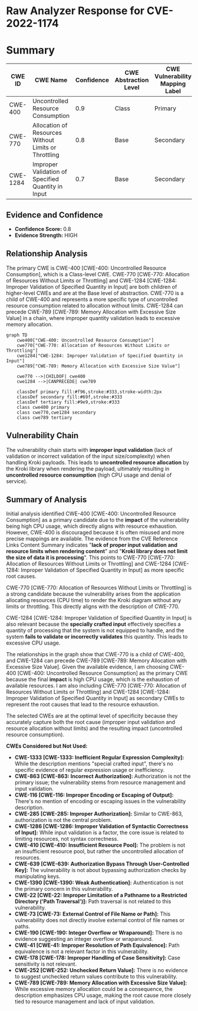 # Raw Analyzer Response for CVE-2022-1174

# Summary

| CWE ID  | CWE Name                                            | Confidence | CWE Abstraction Level | CWE Vulnerability Mapping Label | CWE-Vulnerability Mapping Notes |
| ------- | --------------------------------------------------- | ---------- | --------------------- | ------------------------------- | ------------------------------- |
| CWE-400 | Uncontrolled Resource Consumption                   | 0.9        | Class                 | Primary                         | Discouraged                  |
| CWE-770 | Allocation of Resources Without Limits or Throttling | 0.8        | Base                  | Secondary                       | Allowed                         |
| CWE-1284 | Improper Validation of Specified Quantity in Input  | 0.7        | Base                  | Secondary                       | Allowed                         |

## Evidence and Confidence

*   **Confidence Score:** 0.8
*   **Evidence Strength:** HIGH

## Relationship Analysis

The primary CWE is CWE-400 [CWE-400: Uncontrolled Resource Consumption], which is a Class-level CWE. CWE-770 [CWE-770: Allocation of Resources Without Limits or Throttling] and CWE-1284 [CWE-1284: Improper Validation of Specified Quantity in Input] are both children of higher-level CWEs and are at the Base level of abstraction. CWE-770 is a child of CWE-400 and represents a more specific type of uncontrolled resource consumption related to allocation without limits. CWE-1284 can precede CWE-789 [CWE-789: Memory Allocation with Excessive Size Value] in a chain, where improper quantity validation leads to excessive memory allocation.

```mermaid
graph TD
    cwe400["CWE-400: Uncontrolled Resource Consumption"]
    cwe770["CWE-770: Allocation of Resources Without Limits or Throttling"]
    cwe1284["CWE-1284: Improper Validation of Specified Quantity in Input"]
    cwe789["CWE-789: Memory Allocation with Excessive Size Value"]

    cwe770 -->|CHILDOF| cwe400
    cwe1284 -->|CANPRECEDE| cwe789

    classDef primary fill:#f96,stroke:#333,stroke-width:2px
    classDef secondary fill:#69f,stroke:#333
    classDef tertiary fill:#9e9,stroke:#333
    class cwe400 primary
    class cwe770,cwe1284 secondary
    class cwe789 tertiary
```

## Vulnerability Chain

The vulnerability chain starts with **improper input validation** (lack of validation or incorrect validation of the input size/complexity) when handling Kroki payloads. This leads to **uncontrolled resource allocation** by the Kroki library when rendering the payload, ultimately resulting in **uncontrolled resource consumption** (high CPU usage and denial of service).

## Summary of Analysis

Initial analysis identified CWE-400 [CWE-400: Uncontrolled Resource Consumption] as a primary candidate due to the **impact** of the vulnerability being high CPU usage, which directly aligns with resource exhaustion. However, CWE-400 is discouraged because it is often misused and more precise mappings are available. The evidence from the CVE Reference Links Content Summary indicates "**lack of proper input validation and resource limits when rendering content**" and "**Kroki library does not limit the size of data it is processing**". This points to CWE-770 [CWE-770: Allocation of Resources Without Limits or Throttling] and CWE-1284 [CWE-1284: Improper Validation of Specified Quantity in Input] as more specific root causes.

CWE-770 [CWE-770: Allocation of Resources Without Limits or Throttling] is a strong candidate because the vulnerability arises from the application allocating resources (CPU time) to render the Kroki diagram without any limits or throttling. This directly aligns with the description of CWE-770.

CWE-1284 [CWE-1284: Improper Validation of Specified Quantity in Input] is also relevant because the **specially crafted input** effectively specifies a quantity of processing that the system is not equipped to handle, and the system **fails to validate or incorrectly validates** this quantity. This leads to excessive CPU usage.

The relationships in the graph show that CWE-770 is a child of CWE-400, and CWE-1284 can precede CWE-789 [CWE-789: Memory Allocation with Excessive Size Value]. Given the available evidence, I am choosing CWE-400 [CWE-400: Uncontrolled Resource Consumption] as the primary CWE because the final **impact** is high CPU usage, which is the exhaustion of available resources. I am also including CWE-770 [CWE-770: Allocation of Resources Without Limits or Throttling] and CWE-1284 [CWE-1284: Improper Validation of Specified Quantity in Input] as secondary CWEs to represent the root causes that lead to the resource exhaustion.

The selected CWEs are at the optimal level of specificity because they accurately capture both the root cause (improper input validation and resource allocation without limits) and the resulting impact (uncontrolled resource consumption).

**CWEs Considered but Not Used:**

*   **CWE-1333 [CWE-1333: Inefficient Regular Expression Complexity]:** While the description mentions "special crafted input", there's no specific evidence of regular expression usage or inefficiency.
*   **CWE-863 [CWE-863: Incorrect Authorization]:** Authorization is not the primary issue; the vulnerability stems from resource management and input validation.
*   **CWE-116 [CWE-116: Improper Encoding or Escaping of Output]:** There's no mention of encoding or escaping issues in the vulnerability description.
*   **CWE-285 [CWE-285: Improper Authorization]:** Similar to CWE-863, authorization is not the central problem.
*   **CWE-1286 [CWE-1286: Improper Validation of Syntactic Correctness of Input]:** While input validation is a factor, the core issue is related to limiting resources, not syntax correctness.
*   **CWE-410 [CWE-410: Insufficient Resource Pool]:** The problem is not an insufficient resource pool, but rather the uncontrolled allocation of resources.
*   **CWE-639 [CWE-639: Authorization Bypass Through User-Controlled Key]:** The vulnerability is not about bypassing authorization checks by manipulating keys.
*   **CWE-1390 [CWE-1390: Weak Authentication]:** Authentication is not the primary concern in this vulnerability.
*   **CWE-22 [CWE-22: Improper Limitation of a Pathname to a Restricted Directory ('Path Traversal')]:** Path traversal is not related to this vulnerability.
*   **CWE-73 [CWE-73: External Control of File Name or Path]:** This vulnerability does not directly involve external control of file names or paths.
*   **CWE-190 [CWE-190: Integer Overflow or Wraparound]:** There is no evidence suggesting an integer overflow or wraparound.
*   **CWE-41 [CWE-41: Improper Resolution of Path Equivalence]:** Path equivalence is not a relevant factor in this vulnerability.
*   **CWE-178 [CWE-178: Improper Handling of Case Sensitivity]:** Case sensitivity is not relevant.
*   **CWE-252 [CWE-252: Unchecked Return Value]:** There is no evidence to suggest unchecked return values contribute to this vulnerability.
*    **CWE-789 [CWE-789: Memory Allocation with Excessive Size Value]:** While excessive memory allocation could be a consequence, the description emphasizes CPU usage, making the root cause more closely tied to resource management and lack of input validation.